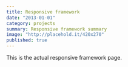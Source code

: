 ```yaml
---
title: Responsive framework
date: "2013-01-01"
category: projects
summary: Responsive framework summary
image: "http://placehold.it/420x270"
published: true
---
```


This is the actual responsive framework page.